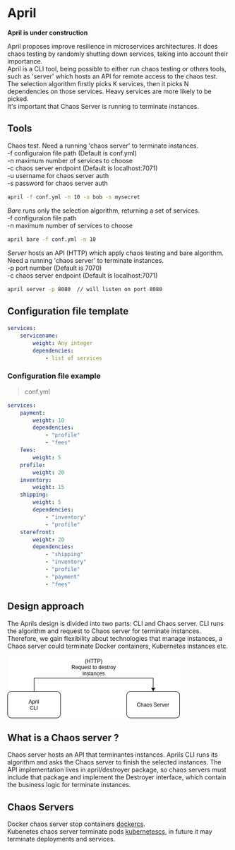 # April
**April is under construction**  

April proposes improve resilience in microservices architectures. It
does chaos testing by randomly shutting down services, taking into account 
their importance.  
April is a CLI tool, being possible to either run chaos testing or others tools,
such as 'server' which hosts an API for remote access to the chaos test.
The selection algorithm firstly picks K services, then it picks N dependencies on those services. Heavy services are more likely to be picked.  
It's important that Chaos Server is running to terminate instances.  

## Tools
Chaos test. 
Need a running 'chaos server' to terminate instances.  
-f configuraion file path (Default is conf.yml)  
-n maximum number of services to choose  
-c chaos server endpoint (Default is localhost:7071)  
-u username for chaos server auth  
-s password for chaos server auth  
```bash 
april -f conf.yml -n 10 -u bob -s mysecret
```  

*Bare* runs only the selection algorithm, returning a set of services.  
-f configuraion file path  
-n maximum number of services to choose  
```bash 
april bare -f conf.yml -n 10  
```  

*Server* hosts an API (HTTP) which apply chaos testing and bare algorithm.
Need a running 'chaos server' to terminate instances.  
-p port number (Default is 7070)  
-c chaos server endpoint (Default is localhost:7071)  
```bash 
april server -p 8080  // will listen on port 8080
``` 
## Configuration file template
```yaml
services:
    servicename:
        weight: Any integer
        dependencies:
            - list of services
```  

### Configuration file example  
> conf.yml
```yaml
services:
    payment:
        weight: 10
        dependencies:
            - "profile"
            - "fees"
    fees:
        weight: 5
    profile:
        weight: 20
    inventory:
        weight: 15
    shipping:
        weight: 5
        dependencies:
            - "inventory"
            - "profile"
    storefront:
        weight: 20
        dependencies:
            - "shipping"
            - "inventory"
            - "profile"
            - "payment"
            - "fees"
```

## Design approach 
The Aprils design is divided into two parts: CLI and Chaos server. CLI runs the algorithm and request to Chaos server for terminate instances. 
Therefore, we gain flexibility about technologies that manage instances, a Chaos server could terminate Docker containers, Kubernetes instances etc.  

![Aprils design](./res/aprils-diagram-1.png)  

## What is a Chaos server ?
Chaos server hosts an API that terminantes instances. Aprils CLI runs its algorithm and asks the Chaos server to finish 
the selected instances. The API implementation lives in april/destroyer package, so chaos servers must include that package and
implement the Destroyer interface, which contain the business logic for terminate instances. 

## Chaos Servers
Docker chaos server stop containers [dockercs](https://github.com/barbosaigor/dockercs).  
Kubenetes chaos server terminate pods [kubernetescs](https://github.com/barbosaigor/kubernetescs), in future it may terminate deployments and services.  
